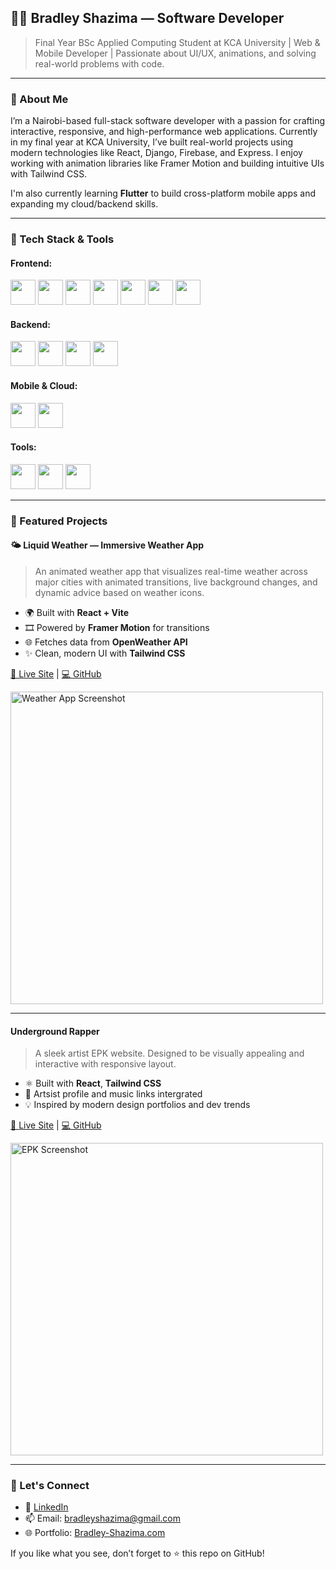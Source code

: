 ## 👨‍💻 Bradley Shazima — Software Developer

> Final Year BSc Applied Computing Student at KCA University | Web & Mobile Developer | Passionate about UI/UX, animations, and solving real-world problems with code.

---

### 🚀 About Me

I’m a Nairobi-based full-stack software developer with a passion for crafting interactive, responsive, and high-performance web applications. Currently in my final year at KCA University, I’ve built real-world projects using modern technologies like React, Django, Firebase, and Express. I enjoy working with animation libraries like Framer Motion and building intuitive UIs with Tailwind CSS.

I'm also currently learning **Flutter** to build cross-platform mobile apps and expanding my cloud/backend skills.

---

### 🧰 Tech Stack & Tools

#### Frontend:

<p align="left">
  <img src="https://cdn.jsdelivr.net/gh/devicons/devicon/icons/react/react-original.svg" width="40" height="40"/>
  <img src="https://cdn.jsdelivr.net/gh/devicons/devicon/icons/typescript/typescript-original.svg" width="40" height="40"/>
  <img src="https://cdn.jsdelivr.net/gh/devicons/devicon/icons/javascript/javascript-original.svg" width="40" height="40"/>
  <img src="https://cdn.jsdelivr.net/gh/devicons/devicon/icons/html5/html5-original.svg" width="40" height="40"/>
  <img src="https://cdn.jsdelivr.net/gh/devicons/devicon/icons/css3/css3-original.svg" width="40" height="40"/>
  <img src="https://cdn.jsdelivr.net/gh/devicons/devicon/icons/tailwindcss/tailwindcss-plain.svg" width="40" height="40"/>
  <img src="https://cdn.jsdelivr.net/gh/devicons/devicon/icons/vite/vite-original.svg" width="40" height="40"/>
</p>

#### Backend:

<p align="left">
  <img src="https://cdn.jsdelivr.net/gh/devicons/devicon/icons/express/express-original.svg" width="40" height="40"/>
  <img src="https://cdn.jsdelivr.net/gh/devicons/devicon/icons/django/django-plain.svg" width="40" height="40"/>
  <img src="https://cdn.jsdelivr.net/gh/devicons/devicon/icons/python/python-original.svg" width="40" height="40"/>
  <img src="https://cdn.jsdelivr.net/gh/devicons/devicon/icons/sqlite/sqlite-original.svg" width="40" height="40"/>
</p>

#### Mobile & Cloud:

<p align="left">
  <img src="https://cdn.jsdelivr.net/gh/devicons/devicon/icons/flutter/flutter-original.svg" width="40" height="40"/>
  <img src="https://cdn.jsdelivr.net/gh/devicons/devicon/icons/firebase/firebase-plain.svg" width="40" height="40"/>
</p>

#### Tools:

<p align="left">
  <img src="https://cdn.jsdelivr.net/gh/devicons/devicon/icons/git/git-original.svg" width="40" height="40"/>
  <img src="https://cdn.jsdelivr.net/gh/devicons/devicon/icons/github/github-original.svg" width="40" height="40"/>
  <img src="https://cdn.jsdelivr.net/gh/devicons/devicon/icons/visualstudio/visualstudio-plain.svg" width="40" height="40"/>
</p>

---

### 📌 Featured Projects

#### 🌤️ Liquid Weather — Immersive Weather App

> An animated weather app that visualizes real-time weather across major cities with animated transitions, live background changes, and dynamic advice based on weather icons.

* 🌍 Built with **React + Vite**
* 🎞️ Powered by **Framer Motion** for transitions
* 🌐 Fetches data from **OpenWeather API**
* ✨ Clean, modern UI with **Tailwind CSS**

[🔗 Live Site](https://weather-app-bradley.netlify.app/) | [💻 GitHub](https://github.com/bradleyshazima/weather)

<p align="left">
  <img src="https://res.cloudinary.com/bradley-cdn/image/upload/v1752130413/Weather_10.07.2025_08_21_m3txpc.png" alt="Weather App Screenshot" width="500" />
</p>

---

#### Underground Rapper

> A sleek artist EPK website. Designed to be visually appealing and interactive with responsive layout.

* ⚛️ Built with **React**, **Tailwind CSS**
* 📄 Artsist profile and music links intergrated
* 💡 Inspired by modern design portfolios and dev trends

[🔗 Live Site](https://shazima.dev](https://acense.netlify.app/)) | [💻 GitHub](https://github.com/bradleyshazima/undergroundRapper)

<p align="left">
  <img src="https://res.cloudinary.com/bradley-cdn/image/upload/v1747901283/underground_bilc2n.png" alt="EPK Screenshot" width="500" />
</p>

---

### 🤝 Let's Connect

* 🔗 [LinkedIn](https://www.linkedin.com/in/bradley-shazima-97bb90246/)
* 📫 Email: [bradleyshazima@gmail.com](mailto:bradleyshazima@gmail.com)
* 🌐 Portfolio: [Bradley-Shazima.com](https://bradleyshazima-portfolio.onrender.com/)

If you like what you see, don’t forget to ⭐️ this repo on GitHub!
